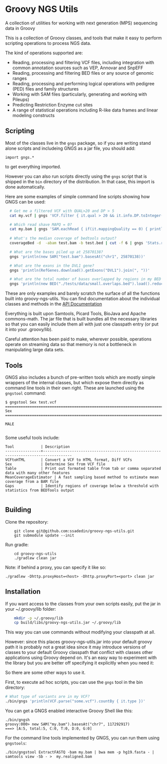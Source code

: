 # Groovy NGS Utils

A collection of utilities for working with next generation (MPS) sequencing data in Groovy

This is a collection of Groovy classes, and tools that make it easy to perform 
scripting operations to process NGS data.

The kind of operations supported are:

  * Reading, processing and filtering VCF files, including integration with common annotation sources such as VEP, Annovar and SnpEFF
  * Reading, processing and filtering BED files or any source of genomic ranges
  * Reading, processing and performing logical operations with pedigree (PED) files and family structures
  * Working with SAM files (particularly, generating and working with Pileups)
  * Predicting Restriction Enzyme cut sites
  * A range of statistical operations including R-like data frames and linear modeling constructs

## Scripting

Most of the classes live in the `gngs` package, so if you are writing stand alone scripts
and includeing GNGS as a jar file, you should add:

```
import gngs.*
```

to get everything imported.

However you can also run scripts directly using the `gngs` script that is shipped in the `bin`
directory of the distribution. In that case, this import is done automatically.

Here are some examples of simple command line scripts showing how GNGS can be used:

```bash
  # Get me a filtered VCF with QUAL>20 and DP > 5
  cat my.vcf | gngs 'VCF.filter { it.qual > 20 && it.info.DP.toInteger()>5 }' > filtered.vcf

  # Which read shave MAPQ = 0?
  cat my.bam | gngs 'SAM.eachRead { if(it.mappingQuality == 0) { println it.readName } }'
  
  # What's the median coverage of bedtools output?
  coverageBed -d  -abam test.bam -b test.bed | cut -f 6 | gngs 'Stats.read().median'

  # What are the bases piled up at 25870138?
  gngs 'println(new SAM("test.bam").basesAt("chr1", 25870138))'

  # What are the exons in the DVL1 gene?
  gngs 'println(RefGenes.download().getExons("DVL1").join(", "))'

  # What are the total number of bases overlapped by regions in my BED file?
  gngs 'println(new BED("./tests/data/small.overlaps.bed").load().reduce().size())'

```

These are only examples and barely scratch the surface of all the functions built into
groovy-ngs-utils. You can find documentation about the individual classes and methods
in the [API Documentation](http://ssadedin.github.io/groovy-ngs-utils/doc/index.html)
  
Everything is built upon Samtools, Picard Tools, BioJava and Apache commons-math. The jar file that 
is built bundles all the necessary libraries so that you can easily include them all with just one
classpath entry (or put it into your .groovy/lib).

Careful attention has been paid to make, wherever possible, operations operate on streaming data so that
memory is not a bottleneck in manipulating large data sets.

## Tools

GNGS also includes a bunch of pre-written tools which are mostly simple wrappers of 
the internal classes, but which expose them directly as command line tools in their 
own right. These are launched using the `gngstool` command: 

```
$ gngstool Sex test.vcf
================================================================================
Sex
================================================================================

MALE
 
```

Some useful tools include:

```
Tool            | Description           
----------------+-----------------------------------------------------------------------------------
VCFtoHTML       | Convert a VCF to HTML format, Diff VCFs
Sex             | Determine Sex from VCF file
Table           | Print out formated table from tab or comma separated data with many other features
MeanCoverageEstimator | A fast sampling based method to estimate mean coverage from a BAM file
Gaps            | Identify regions of coverage below a threshold with statistics from BEDTools output


```

## Building

Clone the repository:

```
    git clone git@github.com:ssadedin/groovy-ngs-utils.git
    git submodule update --init
```

Run gradle:

```
    cd groovy-ngs-utils
    ./gradlew clean jar
```

Note: if behind a proxy, you can specify it like so:

```
./gradlew -Dhttp.proxyHost=<host> -Dhttp.proxyPort=<port> clean jar
```

## Installation

If you want access to the classes from your own scripts easily, put the jar in your ~/.groovy/lib folder:

```bash
    mkdir -p ~/.groovy/lib
    cp build/libs/groovy-ngs-utils.jar ~/.groovy/lib
```

This way you can use commands without modifying your classpath at all.

However: since this places groovy-ngs-utils.jar into your default groovy path
it is probably not a great idea since it may introduce versions of classes to your default Groovy
classpath that conflict with classes other applications using Groovy depend on.
It's an easy way to experiment with the library but you are better off
specifying it explicitly when you need it:

So there are some other ways to use it.

First, to execute ad hoc scripts, you can use the `gngs` tool in the bin directory:

```bash
# What type of variants are in my VCF?
./bin/gngs 'println(VCF.parse("some.vcf").countBy { it.type })'
```

You can get a GNGS enabled interactive Groovy Shell like this:

```
./bin/gngsh
groovy:000> new SAM("my.bam").basesAt("chr7", 117292917)
===> [A:5, total:5, C:0, T:0, D:0, G:0]
```

For the command line tools implemented by GNGS, you can run them using `gngstools`:

```
./bin/gngstool ExtractFASTQ -bam my.bam | bwa mem -p hg19.fasta - | samtools view -Sb - >  my.realigned.bam
```

